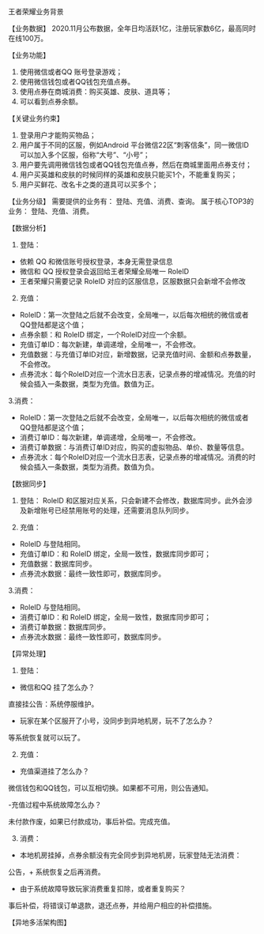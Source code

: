 王者荣耀业务背景

【业务数据】
2020.11月公布数据，全年日均活跃1亿，注册玩家数6亿，最高同时在线100万。

【业务功能】
1. 使用微信或者QQ 账号登录游戏；
2. 使用微信钱包或者QQ钱包充值点券。
3. 使用点券在商城消费：购买英雄、皮肤、道具等；
4. 可以看到点券余额。


【关键业务约束】
1. 登录用户才能购买物品；
2. 用户属于不同的区服，例如Android 平台微信22区“刺客信条”，同一微信ID 可以加入多个区服，俗称“大号”、“小号”；
3. 用户要先调用微信钱包或者QQ钱包充值点券，然后在商城里面用点券支付；
4. 用户买英雄和皮肤的时候同样的英雄和皮肤只能买1个，不能重复购买； 
5. 用户买鲜花、改名卡之类的道具可以买多个；

【业务分级】
需要提供的业务有： 登陆、充值、消费、查询。
属于核心TOP3的业务：
登陆、充值、消费。

【数据分析】
1. 登陆： 
- 依赖 QQ 和微信账号授权登录，本身无需登录信息 
- 微信和 QQ 授权登录会返回给王者荣耀全局唯一 RoleID
- 王者荣耀只需要记录 RoleID 对应的区服信息，区服数据只会新增不会修改

2. 充值：
- RoleID：第一次登陆之后就不会改变，全局唯一，以后每次相统的微信或者QQ登陆都是这个值；
- 点券余额：和 RoleID 绑定，一个RoleID对应一个余额。
- 充值订单ID：每次新建，单调递增，全局唯一，不会修改。
- 充值数据：与充值订单ID对应，新增数据，记录充值时间、金额和点券数量，不会修改。
- 点券流水：每个RoleID对应一个流水日志表，记录点券的增减情况。充值的时候会插入一条数据，类型为充值。数值为正。

3.消费：
- RoleID：第一次登陆之后就不会改变，全局唯一，以后每次相统的微信或者QQ登陆都是这个值；
- 消费订单ID：每次新建，单调递增，全局唯一，不会修改。
- 消费订单数据：与消费订单ID对应，购买的虚拟物品、单价、数量等信息。
- 点券流水：每个RoleID对应一个流水日志表，记录点券的增减情况。消费的时候会插入一条数据，类型为消费。数值为负。


【数据同步】
1. 登陆：
   RoleID 和区服对应关系，只会新建不会修改，数据库同步。此外会涉及新增账号已经禁用账号的处理，还需要消息队列同步。

2. 充值：
- RoleID 与登陆相同。
- 充值订单ID：和 RoleID 绑定，全局一致性，数据库同步即可；
- 充值数据：数据库同步。
- 点券流水数据：最终一致性即可，数据库同步。

3.消费：
- RoleID 与登陆相同。
- 消费订单ID：和 RoleID 绑定，全局一致性，数据库同步即可；
- 消费订单数据：数据库同步。
- 点券流水数据：最终一致性即可，数据库同步。



【异常处理】
1. 登陆：
- 微信和QQ 挂了怎么办？

直接挂公告：系统停服维护。

- 玩家在某个区服开了小号，没同步到异地机房，玩不了怎么办？

等系统恢复就可以玩了。


2. 充值：
- 充值渠道挂了怎么办？

微信钱包和QQ钱包，可以互相切换。如果都不可用，则公告通知。

-充值过程中系统故障怎么办？

未付款作废，如果已付款成功，事后补偿。完成充值。

3. 消费：
- 本地机房挂掉，点券余额没有完全同步到异地机房，玩家登陆无法消费：

 公告，+ 系统恢复之后再消费。

- 由于系统故障导致玩家消费重复扣除，或者重复购买？

事后补偿，将错误订单退款，退还点券，并给用户相应的补偿措施。


【异地多活架构图】


